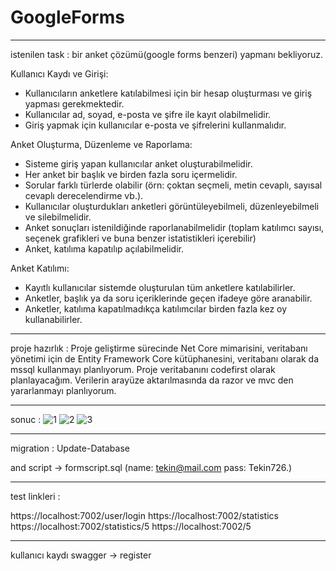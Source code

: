 # GoogleForms

------------------------------

istenilen task : 
bir anket çözümü(google forms benzeri) yapmanı bekliyoruz.

Kullanıcı Kaydı ve Girişi:
- Kullanıcıların anketlere katılabilmesi için bir hesap oluşturması ve giriş yapması gerekmektedir.
- Kullanıcılar ad, soyad, e-posta ve şifre ile kayıt olabilmelidir.
- Giriş yapmak için kullanıcılar e-posta ve şifrelerini kullanmalıdır.

Anket Oluşturma, Düzenleme ve Raporlama:
- Sisteme giriş yapan kullanıcılar anket oluşturabilmelidir.
- Her anket bir başlık ve birden fazla soru içermelidir.
- Sorular farklı türlerde olabilir (örn: çoktan seçmeli, metin cevaplı, sayısal cevaplı derecelendirme vb.).
- Kullanıcılar oluşturdukları anketleri görüntüleyebilmeli, düzenleyebilmeli ve silebilmelidir.
- Anket sonuçları istenildiğinde raporlanabilmelidir (toplam katılımcı sayısı, seçenek grafikleri ve buna benzer istatistikleri içerebilir)
- Anket, katılıma kapatılıp açılabilmelidir.

Anket Katılımı:
- Kayıtlı kullanıcılar sistemde oluşturulan tüm anketlere katılabilirler.
- Anketler, başlık ya da soru içeriklerinde geçen ifadeye göre aranabilir.
- Anketler, katılıma kapatılmadıkça katılımcılar birden fazla kez oy kullanabilirler.

------------------------------

proje hazırlık : 
Proje geliştirme sürecinde Net Core mimarisini, veritabanı yönetimi için de Entity Framework Core kütüphanesini, 
veritabanı olarak da mssql kullanmayı planlıyorum. Proje veritabanını codefirst olarak planlayacağım. 
Verilerin arayüze aktarılmasında da razor ve mvc den yararlanmayı planlıyorum. 

---------------------------------

sonuc : 
![1](https://github.com/TkN42/GoogleForms/assets/29886553/1b19d158-fe20-46b4-82cd-0177bc808c8b)
![2](https://github.com/TkN42/GoogleForms/assets/29886553/5107ad4e-c28f-4b57-8eac-4fc72c37dbd9)
![3](https://github.com/TkN42/GoogleForms/assets/29886553/34ac9351-64a6-4c60-b011-c62ecd8d1338)

---------------------------------

migration : 
Update-Database

and script -> formscript.sql
(name: tekin@mail.com
 pass: Tekin726.)

-------------------------------

test linkleri : 

https://localhost:7002/user/login
https://localhost:7002/statistics
https://localhost:7002/statistics/5
https://localhost:7002/5


-----------------------------------

kullanıcı kaydı swagger -> register 

